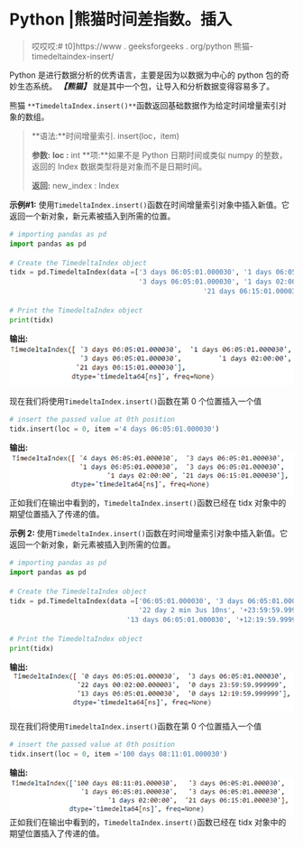 # Python |熊猫时间差指数。插入

> 哎哎哎:# t0]https://www . geeksforgeeks . org/python 熊猫-timedeltaindex-insert/

Python 是进行数据分析的优秀语言，主要是因为以数据为中心的 python 包的奇妙生态系统。 ***【熊猫】*** 就是其中一个包，让导入和分析数据变得容易多了。

熊猫 `**TimedeltaIndex.insert()**`函数返回基础数据作为给定时间增量索引对象的数组。

> **语法:**时间增量索引. insert(loc，item)
> 
> **参数:**
> **loc :** int
> **项:**如果不是 Python 日期时间或类似 numpy 的整数，返回的 Index 数据类型将是对象而不是日期时间。
> 
> **返回:** new_index : Index

**示例#1:** 使用`TimedeltaIndex.insert()`函数在时间增量索引对象中插入新值。它返回一个新对象，新元素被插入到所需的位置。

```py
# importing pandas as pd
import pandas as pd

# Create the TimedeltaIndex object
tidx = pd.TimedeltaIndex(data =['3 days 06:05:01.000030', '1 days 06:05:01.000030',
                                '3 days 06:05:01.000030', '1 days 02:00:00',
                                                '21 days 06:15:01.000030'])

# Print the TimedeltaIndex object
print(tidx)
```

**输出:**
![](img/7d3de5b21d4bb4033f6290dd3d245349.png)

现在我们将使用`TimedeltaIndex.insert()`函数在第 0 个位置插入一个值

```py
# insert the passed value at 0th position
tidx.insert(loc = 0, item ='4 days 06:05:01.000030')
```

**输出:**
![](img/6b7485f6bf20735c4dbfebae318800fe.png)
正如我们在输出中看到的，`TimedeltaIndex.insert()`函数已经在 tidx 对象中的期望位置插入了传递的值。

**示例 2:** 使用`TimedeltaIndex.insert()`函数在时间增量索引对象中插入新值。它返回一个新对象，新元素被插入到所需的位置。

```py
# importing pandas as pd
import pandas as pd

# Create the TimedeltaIndex object
tidx = pd.TimedeltaIndex(data =['06:05:01.000030', '3 days 06:05:01.000030', 
                                '22 day 2 min 3us 10ns', '+23:59:59.999999', 
                             '13 days 06:05:01.000030', '+12:19:59.999999'])

# Print the TimedeltaIndex object
print(tidx)
```

**输出:**
![](img/99af06b6e7d9ef26ec02fae9c63a14c1.png)

现在我们将使用`TimedeltaIndex.insert()`函数在第 0 个位置插入一个值

```py
# insert the passed value at 0th position
tidx.insert(loc = 0, item ='100 days 08:11:01.000030')
```

**输出:**
![](img/f08df9421794f4e630b9f6f57b43fa95.png)
正如我们在输出中看到的，`TimedeltaIndex.insert()`函数已经在 tidx 对象中的期望位置插入了传递的值。